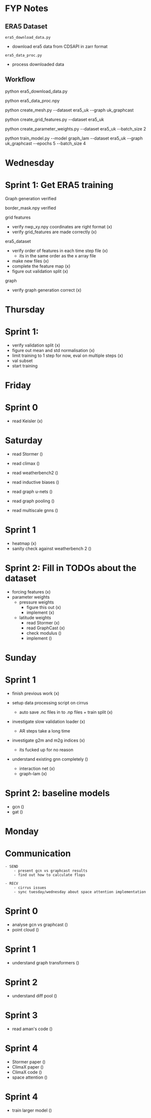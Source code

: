 # FYP Notes

## ERA5 Dataset

`era5_download_data.py`
- download era5 data from CDSAPI in zarr format

`era5_data_proc.py`
- process downloaded data

## Workflow

python era5_download_data.py

python era5_data_proc.npy

python create_mesh.py --dataset era5_uk --graph uk_graphcast

python create_grid_features.py --dataset era5_uk

python create_parameter_weights.py --dataset era5_uk --batch_size 2

python train_model.py --model graph_lam --dataset era5_uk --graph uk_graphcast --epochs 5 --batch_size 4


# Wednesday

# Sprint 1: Get ERA5 training

Graph generation verified

border_mask.npy verified

grid features
- verify nwp_xy.npy coordinates are right format (x)
- verify grid_features are made correctly (x)

era5_dataset
- verify order of features in each time step file (x)
    - its in the same order as the x array file
- make new files (x)
- complete the feature map (x)
- figure out validation split (x)


graph
- verify graph generation correct (x)

# Thursday

# Sprint 1:
- verify validation split (x)
- figure out mean and std normalisation (x)
- limit training to 1 step for now, eval on multiple steps (x)
- val subset 
- start training

# Friday

# Sprint 0
- read Keisler (x)

# Saturday
- read Stormer ()
- read climax ()

- read weatherbench2 ()
- read inductive biases ()
- read graph u-nets ()
- read graph pooling ()
- read multiscale gnns ()

# Sprint 1
- heatmap (x)
- sanity check against weatherbench 2 ()

# Sprint 2: Fill in TODOs about the dataset
- forcing features (x)
- parameter weights
    - pressure weights
        - figure this out (x)
        - implement (x)
    - latitude weights
        - read Stormer (x) 
        - read GraphCast (x)
        - check modulus ()
        - implement ()

# Sunday

# Sprint 1
- finish previous work (x)
- setup data processing script on cirrus
    - auto save .nc files in to .np files + train split (x)

- investigate slow validation loader (x)
    - AR steps take a long time

- investigate g2m and m2g indices (x)
    - its fucked up for no reason

- understand existing gnn completely ()
    - interaction net (x)
    - graph-lam (x)

# Sprint 2: baseline models
- gcn ()
- gat ()

# Monday

# Communication
    - SEND
        - present gcn vs graphcast results
        - find out how to calculate flops

    - RECV
        - cirrus issues
        - sync tuesday/wednesday about space attention implementation

# Sprint 0
- analyse gcn vs graphcast ()
- point cloud ()

# Sprint 1
- understand graph transformers ()

# Sprint 2
- understand diff pool ()

# Sprint 3
- read aman's code ()

# Sprint 4
- Stormer paper ()
- ClimaX paper ()
- ClimaX code ()
- space attention ()

# Sprint 4
- train larger model ()